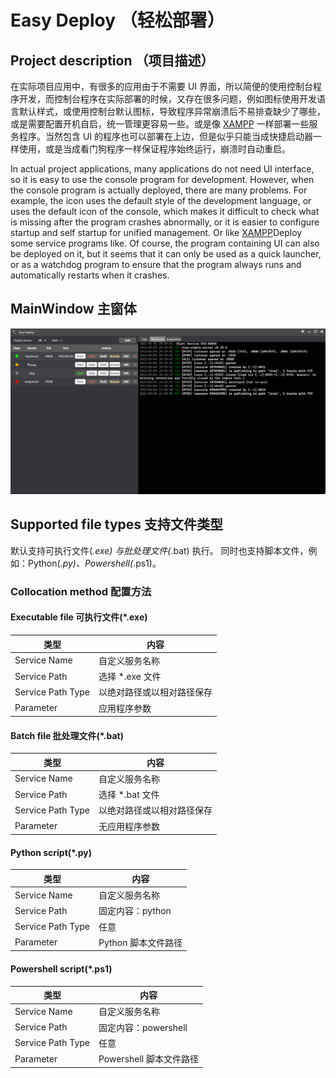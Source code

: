 # Easy Deploy （轻松部署）

## Project description （项目描述）
在实际项目应用中，有很多的应用由于不需要 UI 界面，所以简便的使用控制台程序开发，而控制台程序在实际部署的时候，又存在很多问题，例如图标使用开发语言默认样式，或使用控制台默认图标，导致程序异常崩溃后不易排查缺少了哪些，或是需要配置开机自启，统一管理更容易一些。或是像 [XAMPP](https://www.apachefriends.org/index.html) 一样部署一些服务程序。当然包含 UI 的程序也可以部署在上边，但是似乎只能当成快捷启动器一样使用，或是当成看门狗程序一样保证程序始终运行，崩溃时自动重启。

In actual project applications, many applications do not need UI interface, so it is easy to use the console program for development. However, when the console program is actually deployed, there are many problems. For example, the icon uses the default style of the development language, or uses the default icon of the console, which makes it difficult to check what is missing after the program crashes abnormally, or it is easier to configure startup and self startup for unified management. Or like [XAMPP](https://www.apachefriends.org/index.html)Deploy some service programs like. Of course, the program containing UI can also be deployed on it, but it seems that it can only be used as a quick launcher, or as a watchdog program to ensure that the program always runs and automatically restarts when it crashes.

## MainWindow 主窗体
<img src="/images/MainWindow.jpg"/>

## Supported file types 支持文件类型
默认支持可执行文件(*.exe) 与批处理文件(*.bat) 执行。
同时也支持脚本文件，例如：Python(*.py)、Powershell(*.ps1)。
### Collocation method 配置方法
#### Executable file 可执行文件(*.exe)
| 类型 | 内容 |
| --- | --- |
| Service Name | 自定义服务名称 |
| Service Path | 选择 *.exe 文件 |
| Service Path Type | 以绝对路径或以相对路径保存 |
| Parameter | 应用程序参数 |

#### Batch file 批处理文件(*.bat)
| 类型 | 内容 |
| --- | --- |
| Service Name | 自定义服务名称 |
| Service Path | 选择 *.bat 文件 |
| Service Path Type | 以绝对路径或以相对路径保存 |
| Parameter | 无应用程序参数 |

#### Python script(*.py)
| 类型 | 内容 |
| --- | --- |
| Service Name | 自定义服务名称 |
| Service Path | 固定内容：python |
| Service Path Type | 任意 |
| Parameter | Python 脚本文件路径 |

#### Powershell script(*.ps1)
| 类型 | 内容 |
| --- | --- |
| Service Name | 自定义服务名称 |
| Service Path | 固定内容：powershell |
| Service Path Type | 任意 |
| Parameter | Powershell 脚本文件路径 |